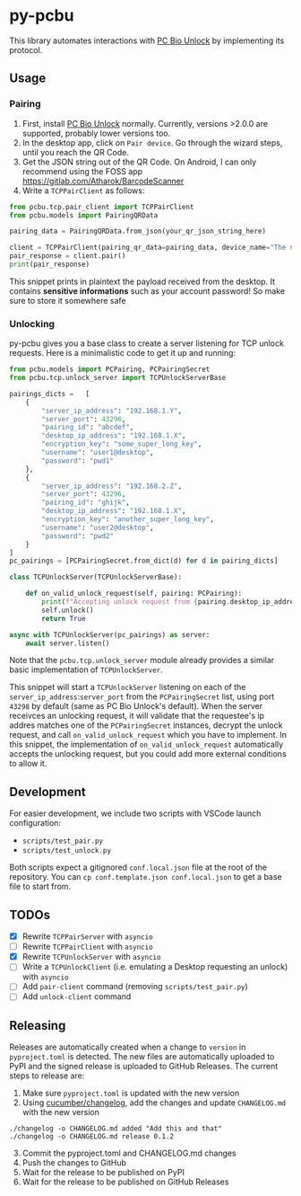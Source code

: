 # py-pcbu

This library automates interactions with [PC Bio Unlock](https://github.com/MeisApps/pcbu-desktop) by implementing its protocol.

## Usage
### Pairing

1. First, install [PC Bio Unlock](https://meis-apps.com/pc-bio-unlock/how-to-install) normally. Currently, versions >2.0.0 are supported, probably lower versions too.
2. In the desktop app, click on `Pair device`. Go through the wizard steps, until you reach the QR Code.
3. Get the JSON string out of the QR Code. On Android, I can only recommend using  the FOSS app https://gitlab.com/Atharok/BarcodeScanner
4. Write a `TCPPairClient` as follows:
```python
from pcbu.tcp.pair_client import TCPPairClient
from pcbu.models import PairingQRData

pairing_data = PairingQRData.from_json(your_qr_json_string_here)

client = TCPPairClient(pairing_qr_data=pairing_data, device_name="The name of the device authorizing unlocks")
pair_response = client.pair()
print(pair_response)
```

This snippet prints in plaintext the payload received from the desktop. It contains **sensitive informations** such as your account password! So make sure to store it somewhere safe

### Unlocking
py-pcbu gives you a base class to create a server listening for TCP unlock requests. Here is a minimalistic code to get it up and running:
```python
from pcbu.models import PCPairing, PCPairingSecret
from pcbu.tcp.unlock_server import TCPUnlockServerBase

pairings_dicts =   [
    {
        "server_ip_address": "192.168.1.Y",
        "server_port": 43296,
        "pairing_id": "abcdef",
        "desktop_ip_address": "192.168.1.X",
        "encryption_key": "some_super_long_key",
        "username": "user1@desktop",
        "password": "pwd1"
    },
    {
        "server_ip_address": "192.168.2.Z",
        "server_port": 43296,
        "pairing_id": "ghijk",
        "desktop_ip_address": "192.168.1.X",
        "encryption_key": "another_super_long_key",
        "username": "user2@desktop",
        "password": "pwd2"
    }
]
pc_pairings = [PCPairingSecret.from_dict(d) for d in pairing_dicts]

class TCPUnlockServer(TCPUnlockServerBase):

    def on_valid_unlock_request(self, pairing: PCPairing):
        print(f"Accepting unlock request from {pairing.desktop_ip_address}!")
        self.unlock()
        return True

async with TCPUnlockServer(pc_pairings) as server:
    await server.listen()
```

Note that the `pcbu.tcp.unlock_server` module already provides a similar basic implementation of `TCPUnlockServer`. 

This snippet will start a `TCPUnlockServer` listening on each of the `server_ip_address`:`server_port` from the `PCPairingSecret` list, using port `43298` by default (same as PC Bio Unlock's default).
When the server receivces an unlocking request, it will validate that the requestee's ip addres matches one of the `PCPairingSecret` instances, decrypt the unlock request, and call `on_valid_unlock_request` which you have to implement.
In this snippet, the implementation of `on_valid_unlock_request` automatically accepts the unlocking request, but you could add more external conditions to allow it.

## Development
For easier development, we include two scripts with VSCode launch configuration:
 - `scripts/test_pair.py`
 - `scripts/test_unlock.py`

Both scripts expect a gitignored `conf.local.json` file at the root of the repository. You can `cp conf.template.json conf.local.json` to get a base file to start from.

## TODOs
 - [X] Rewrite `TCPPairServer` with `asyncio`
 - [ ] Rewrite `TCPPairClient` with `asyncio`
 - [X] Rewrite `TCPUnlockServer` with `asyncio`
 - [ ] Write a `TCPUnlockClient` (i.e. emulating a Desktop requesting an unlock) with `asyncio`
 - [ ] Add `pair-client` command (removing `scripts/test_pair.py`)
 - [ ] Add `unlock-client` command

## Releasing
Releases are automatically created when a change to `version` in `pyproject.toml` is detected. The new files are automatically uploaded to PyPI and the signed release is uploaded to GitHub Releases.
The current steps to release are:
1. Make sure `pyproject.toml` is updated with the new version
2. Using [cucumber/changelog](https://github.com/cucumber/changelog), add the changes and update `CHANGELOG.md` with the new version
```console
./changelog -o CHANGELOG.md added "Add this and that"
./changelog -o CHANGELOG.md release 0.1.2
```
3. Commit the pyproject.toml and CHANGELOG.md changes
4. Push the changes to GitHub
5. Wait for the release to be published on PyPI
6. Wait for the release to be published on GitHub Releases
